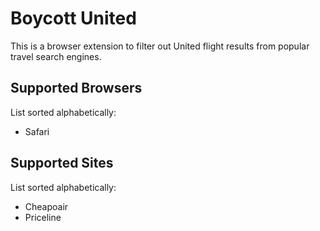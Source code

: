 # Boycott United

This is a browser extension to filter out United flight results from popular travel search engines.

## Supported Browsers

List sorted alphabetically:

- Safari

## Supported Sites

List sorted alphabetically:

- Cheapoair
- Priceline
